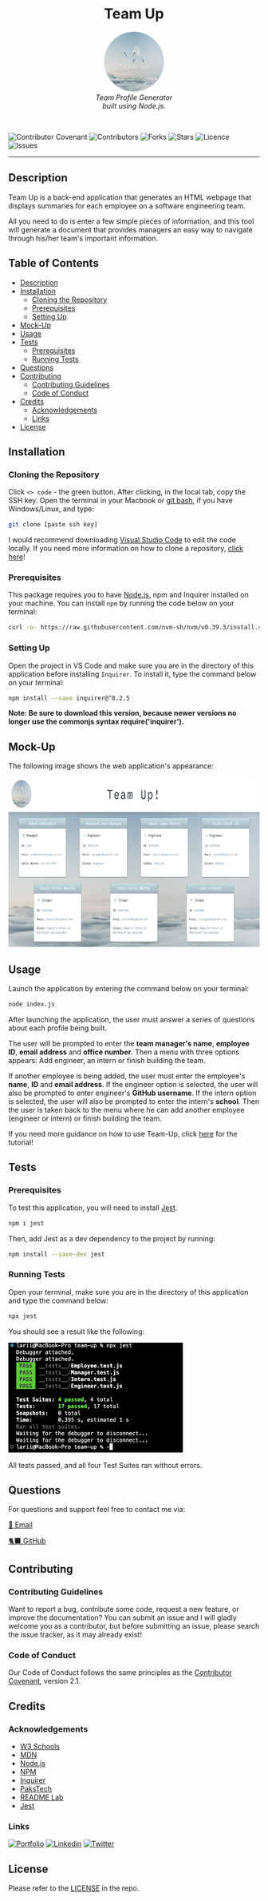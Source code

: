 <h1 align="center"> Team Up </h1>

<p align="center">
    <img src="./dist/assets/favicon/apple-touch-icon.png" alt="logo" width="120px" height="120px" />
  <br>
  <i>Team Profile Generator
    <br> built using Node.js.</i>
  <br>
</p>
<br>

![Contributor Covenant](https://img.shields.io/badge/Contributor%20Covenant-2.1-lightgrey.svg)
![Contributors](https://img.shields.io/github/contributors/larigens/team-up?style=plastic&color=lightgrey)
![Forks](https://img.shields.io/github/forks/larigens/team-up?style=plastic&color=lightgrey)
![Stars](https://img.shields.io/github/stars/larigens/team-up?style=plastic&color=lightgrey)
![Licence](https://img.shields.io/static/v1?label=License&message=Apache-2.0&color=lightgrey)
![Issues](https://img.shields.io/github/issues/larigens/team-up?style=plastic&color=lightgrey)

---
## Description

Team Up is a back-end application that generates an HTML webpage that displays summaries for each employee on a software engineering team. 

All you need to do is enter a few simple pieces of information, and this tool will generate a document that provides managers an easy way to navigate through his/her team's important information. 

## Table of Contents
- [Description](#description)
- [Installation](#installation)
  - [Cloning the Repository](#cloning-the-repository)
  - [Prerequisites](#prerequisites)
  - [Setting Up](#setting-up)
- [Mock-Up](#mock-up)
- [Usage](#usage)
- [Tests](#tests)
  - [Prerequisites](#prerequisites-1)
  - [Running Tests](#running-tests)
- [Questions](#questions)
- [Contributing](#contributing)
  - [Contributing Guidelines](#contributing-guidelines)
  - [Code of Conduct](#code-of-conduct)
- [Credits](#credits)
  - [Acknowledgements](#acknowledgements)
  - [Links](#links)
- [License](#license)

## Installation

### Cloning the Repository

Click `<> code` - the green button. After clicking, in the local tab, copy the SSH key. Open the terminal in your Macbook or [git bash](https://git-scm.com/downloads), if you have Windows/Linux, and type:

```bash
git clone [paste ssh key]
```

I would recommend downloading [Visual Studio Code](https://code.visualstudio.com/download) to edit the code locally. If you need more information on how to clone a repository, [click here](https://docs.github.com/en/repositories/creating-and-managing-repositories/cloning-a-repository)!

### Prerequisites

This package requires you to have [Node.js](https://nodejs.org/en/download/), npm and Inquirer installed on your machine. You can install `npm` by running the code below on your terminal:

```bash
curl -o- https://raw.githubusercontent.com/nvm-sh/nvm/v0.39.3/install.sh | bash
```
### Setting Up

Open the project in VS Code and make sure you are in the directory of this application before installing `Inquirer`. To install it, type the command below on your terminal:

```bash
npm install --save inquirer@^8.2.5
```

**Note: Be sure to download this version, because newer versions no longer use the commonjs syntax require('inquirer').**

## Mock-Up

The following image shows the web application's appearance:

<img src="./dist/assets/images/demo.png" alt="App Screenshot" width="700px" height="340px" />

## Usage

Launch the application by entering the command below on your terminal:

```bash
node index.js
```

After launching the application, the user must answer a series of questions about each profile being built.

The user will be prompted to enter the **team manager's name**, **employee ID**, **email address** and **office number**. Then a menu with three options appears: Add engineer, an intern or finish building the team.

If another employee is being added, the user must enter the employee's **name**, **ID** and **email address**. If the engineer option is selected, the user will also be prompted to enter engineer's **GitHub username**. If the intern option is selected, the user will also be prompted to enter the intern's **school**. Then the user is taken back to the menu where he can add another employee (engineer or intern) or finish building the team.

If you need more guidance on how to use Team-Up, click [here](https://drive.google.com/file/d/1xYZM4rEK1H8AqJkz9RiywviF-rAxVCFF/view) for the tutorial!

## Tests

### Prerequisites

To test this application, you will need to install [Jest](https://www.npmjs.com/package/jest).

```bash
npm i jest
```

Then, add Jest as a dev dependency to the project by running:

```bash
npm install --save-dev jest
```

### Running Tests

Open your terminal, make sure you are in the directory of this application and type the command below:

```bash
npx jest
```

You should see a result like the following:

<img src="./dist/assets/images/test-demo.png" alt="test-demo" width="350px" height="220px" />

All tests passed, and all four Test Suites ran without errors.

## Questions

For questions and support feel free to contact me via:

<a href="mailto:larigens@gmail.com">📧 Email </a> 

<a href="https://github.com/larigens">🐈‍⬛ GitHub </a>

## Contributing
### Contributing Guidelines

Want to report a bug, contribute some code, request a new feature, or improve the documentation? You can submit an issue and I will gladly welcome you as a contributor, but before submitting an issue, please search the issue tracker, as it may already exist!

### Code of Conduct

Our Code of Conduct follows the same principles as the [Contributor Covenant](https://www.contributor-covenant.org/version/2/1/code_of_conduct/), version 2.1.

## Credits
### Acknowledgements

- [W3 Schools](https://www.w3schools.com)
- [MDN](https://developer.mozilla.org/en-US/)
- [Node.js](https://nodejs.org/en/)
- [NPM](https://www.npmjs.com/)
- [Inquirer](https://www.npmjs.com/package/inquirer)
- [PaksTech](https://pakstech.com/blog/inquirer-js/)
- [README Lab](https://github.com/larigens/readme-lab)
- [Jest](https://www.npmjs.com/package/jest)

### Links

[![Portfolio](https://img.shields.io/badge/my_portfolio-000?style=flat&logo=ko-fi&logoColor=white)](https://larigens.github.io/lari-gui/)
[![Linkedin](https://img.shields.io/badge/linkedin-0A66C2?style=flat&logo=linkedin&logoColor=white)](https://www.linkedin.com/in/lari-gui/)
[![Twitter](https://img.shields.io/badge/twitter-1DA1F2?style=flat&logo=twitter&logoColor=white)](https://twitter.com/coffeebr_eak)

## License

Please refer to the [LICENSE](https://choosealicense.com/licenses/apache-2.0/) in the repo.
